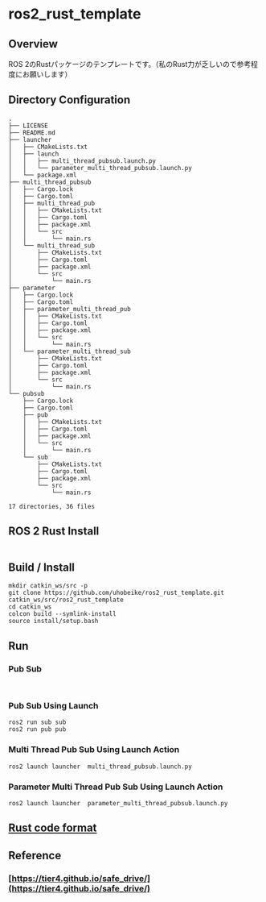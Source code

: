 # ros2_rust_template

## Overview
ROS 2のRustパッケージのテンプレートです。（私のRust力が乏しいので参考程度にお願いします）

## Directory Configuration
```
.
├── LICENSE
├── README.md
├── launcher
│   ├── CMakeLists.txt
│   ├── launch
│   │   ├── multi_thread_pubsub.launch.py
│   │   └── parameter_multi_thread_pubsub.launch.py
│   └── package.xml
├── multi_thread_pubsub
│   ├── Cargo.lock
│   ├── Cargo.toml
│   ├── multi_thread_pub
│   │   ├── CMakeLists.txt
│   │   ├── Cargo.toml
│   │   ├── package.xml
│   │   └── src
│   │       └── main.rs
│   └── multi_thread_sub
│       ├── CMakeLists.txt
│       ├── Cargo.toml
│       ├── package.xml
│       └── src
│           └── main.rs
├── parameter
│   ├── Cargo.lock
│   ├── Cargo.toml
│   ├── parameter_multi_thread_pub
│   │   ├── CMakeLists.txt
│   │   ├── Cargo.toml
│   │   ├── package.xml
│   │   └── src
│   │       └── main.rs
│   └── parameter_multi_thread_sub
│       ├── CMakeLists.txt
│       ├── Cargo.toml
│       ├── package.xml
│       └── src
│           └── main.rs
└── pubsub
    ├── Cargo.lock
    ├── Cargo.toml
    ├── pub
    │   ├── CMakeLists.txt
    │   ├── Cargo.toml
    │   ├── package.xml
    │   └── src
    │       └── main.rs
    └── sub
        ├── CMakeLists.txt
        ├── Cargo.toml
        ├── package.xml
        └── src
            └── main.rs

17 directories, 36 files
```
## ROS 2 Rust Install
```
```

## Build / Install

```
mkdir catkin_ws/src -p
git clone https://github.com/uhobeike/ros2_rust_template.git catkin_ws/src/ros2_rust_template
cd catkin_ws
colcon build --symlink-install
source install/setup.bash
```

## Run

### Pub Sub

```


```

###  Pub Sub Using Launch
```
ros2 run sub sub 
ros2 run pub pub 
```

### Multi Thread Pub Sub Using Launch Action
```
ros2 launch launcher  multi_thread_pubsub.launch.py 
```

### Parameter Multi Thread Pub Sub Using Launch Action
```
ros2 launch launcher  parameter_multi_thread_pubsub.launch.py 
```

## [Rust code format]()


## Reference

### [https://tier4.github.io/safe_drive/](https://tier4.github.io/safe_drive/)
